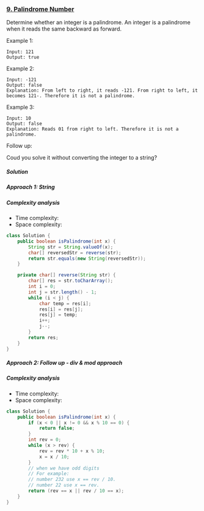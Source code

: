 ### [9. Palindrome Number](https://leetcode.com/problems/palindrome-number/)

Determine whether an integer is a palindrome. An integer is a palindrome when it reads the same backward as forward.

Example 1:
```
Input: 121
Output: true
```
Example 2:
```
Input: -121
Output: false
Explanation: From left to right, it reads -121. From right to left, it becomes 121-. Therefore it is not a palindrome.
```
Example 3:
```
Input: 10
Output: false
Explanation: Reads 01 from right to left. Therefore it is not a palindrome.
```
Follow up:

Coud you solve it without converting the integer to a string?

##### Solution

##### Approach 1: String

##### Complexity analysis
- Time complexity:
- Space complexity:

```java
class Solution {
    public boolean isPalindrome(int x) {
        String str = String.valueOf(x);
        char[] reversedStr = reverse(str);
        return str.equals(new String(reversedStr));
    }

    private char[] reverse(String str) {
        char[] res = str.toCharArray();
        int i = 0;
        int j = str.length() - 1;
        while (i < j) {
            char temp = res[i];
            res[i] = res[j];
            res[j] = temp;
            i++;
            j--;
        }
        return res;
    }
}
```


##### Approach 2: Follow up - div & mod approach

##### Complexity analysis
- Time complexity:
- Space complexity:

```java
class Solution {
    public boolean isPalindrome(int x) {
        if (x < 0 || x != 0 && x % 10 == 0) {
            return false;
        }
        int rev = 0;
        while (x > rev) {
            rev = rev * 10 + x % 10;
            x = x / 10;
        }
        // when we have odd digits
        // For example:
        // number 232 use x == rev / 10.
        // number 22 use x == rev.
        return (rev == x || rev / 10 == x);
    }
}
```